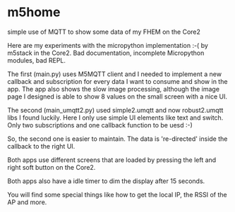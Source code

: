 # m5home
simple use of MQTT to show some data of my FHEM on the Core2

Here are my experiments with the micropython implementation :-( by m5stack in the Core2. Bad documentation, incomplete Micropython modules, bad REPL.

The first (main.py) uses M5MQTT client and I needed to implement a new callback and subscription for every data I want to consume and show in the app. The app also shows the slow image processing, although the image page I designed is able to show 8 values on the small screen with a nice UI.

The second (main_umqtt2.py) used simple2.umqtt and now robust2.umqtt libs I found luckily. Here I only use simple UI elements like text and switch. Only two subscriptions and one callback function to be uesd :-)

So, the second one is easier to maintain. The data is 're-directed' inside the callback to the right UI.

Both apps use different screens that are loaded by pressing the left and right soft button on the Core2.

Both apps also have a idle timer to dim the display after 15 seconds.

You will find some special things like how to get the local IP, the RSSI of the AP and more.
